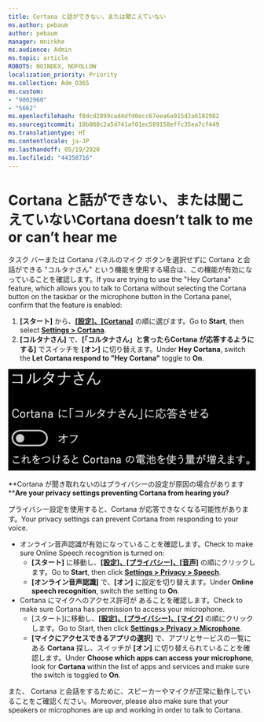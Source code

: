 ```yaml
---
title: Cortana と話ができない、または聞こえていない
ms.author: pebaum
author: pebaum
manager: mnirkhe
ms.audience: Admin
ms.topic: article
ROBOTS: NOINDEX, NOFOLLOW
localization_priority: Priority
ms.collection: Adm_O365
ms.custom:
- "9002960"
- "5662"
ms.openlocfilehash: f8dcd2899cad4dfd0ecc67eea6a915d2a6182982
ms.sourcegitcommit: 18b080c2a5d741af01ec589158effc35ea7cf449
ms.translationtype: HT
ms.contentlocale: ja-JP
ms.lasthandoff: 05/19/2020
ms.locfileid: "44358716"
---
```

# <a name="cortana-doesnt-talk-to-me-or-cant-hear-me"></a><span data-ttu-id="26217-102">Cortana と話ができない、または聞こえていない</span><span class="sxs-lookup"><span data-stu-id="26217-102">Cortana doesn’t talk to me or can’t hear me</span></span>

<span data-ttu-id="26217-103">タスク バーまたは Cortana パネルのマイク ボタンを選択せずに Cortana と会話ができる "コルタナさん" という機能を使用する場合は、この機能が有効になっていることを確認します。</span><span class="sxs-lookup"><span data-stu-id="26217-103">If you are trying to use the "Hey Cortana" feature, which allows you to talk to Cortana without selecting the Cortana button on the taskbar or the microphone button in the Cortana panel, confirm that the feature is enabled:</span></span>

1. <span data-ttu-id="26217-104">**[スタート]** から、**[[設定]、[Cortana]](ms-settings:cortana?activationSource=GetHelp)** の順に選びます。</span><span class="sxs-lookup"><span data-stu-id="26217-104">Go to **Start**, then select **[Settings > Cortana](ms-settings:cortana?activationSource=GetHelp)**.</span></span>
2. <span data-ttu-id="26217-105">**[コルタナさん]** で、**[「コルタナさん」と言ったらCortana が応答するようにする]** でスイッチを **[オン]** に切り替えます。</span><span class="sxs-lookup"><span data-stu-id="26217-105">Under **Hey Cortana**, switch the **Let Cortana respond to "Hey Cortana"** toggle to **On**.</span></span>

![コルタナさん](media/hey-cortana.png)

<span data-ttu-id="26217-107">\*\*Cortana が聞き取れないのはプライバシーの設定が原因の場合があります \*\*</span><span class="sxs-lookup"><span data-stu-id="26217-107">**Are your privacy settings preventing Cortana from hearing you?**</span></span>

<span data-ttu-id="26217-108">プライバシー設定を使用すると、Cortana が応答できなくなる可能性があります。</span><span class="sxs-lookup"><span data-stu-id="26217-108">Your privacy settings can prevent Cortana from responding to your voice.</span></span>
- <span data-ttu-id="26217-109">オンライン音声認識が有効になっていることを確認します。</span><span class="sxs-lookup"><span data-stu-id="26217-109">Check to make sure Online Speech recognition is turned on:</span></span>
    - <span data-ttu-id="26217-110">**[スタート]** に移動し、**[[設定]、[プライバシー]、[音声]](ms-settings:privacy-speech?activationSource=GetHelp)** の順にクリックします。</span><span class="sxs-lookup"><span data-stu-id="26217-110">Go to **Start**, then click **[Settings > Privacy > Speech](ms-settings:privacy-speech?activationSource=GetHelp)**.</span></span>
    - <span data-ttu-id="26217-111">**[オンライン音声認識]** で、**[オン]** に設定を切り替えます。</span><span class="sxs-lookup"><span data-stu-id="26217-111">Under **Online speech recognition**, switch the setting to **On**.</span></span>
- <span data-ttu-id="26217-112">Cortana にマイクへのアクセス許可が あることを確認します。</span><span class="sxs-lookup"><span data-stu-id="26217-112">Check to make sure Cortana has permission to access your microphone.</span></span> 
    - <span data-ttu-id="26217-113">[スタート]に移動し、**[[設定]、[プライバシー]、[マイク]](ms-settings:privacy-microphone?activationSource=GetHelp)** の順にクリックします。</span><span class="sxs-lookup"><span data-stu-id="26217-113">Go to Start, then click **[Settings > Privacy > Microphone](ms-settings:privacy-microphone?activationSource=GetHelp)**.</span></span>
    - <span data-ttu-id="26217-114">**[マイクにアクセスできるアプリの選択]** で、アプリとサービスの一覧にある **Cortana** 探し、スイッチが **[オン]** に切り替えられていることを確認します。</span><span class="sxs-lookup"><span data-stu-id="26217-114">Under **Choose which apps can access your microphone**, look for **Cortana** within the list of apps and services and make sure the switch is toggled to **On**.</span></span>

<span data-ttu-id="26217-115">また、 Cortana と会話をするために、スピーカーやマイクが正常に動作していることをご確認ください。</span><span class="sxs-lookup"><span data-stu-id="26217-115">Moreover, please also make sure that your speakers or microphones are up and working in order to talk to Cortana.</span></span>
